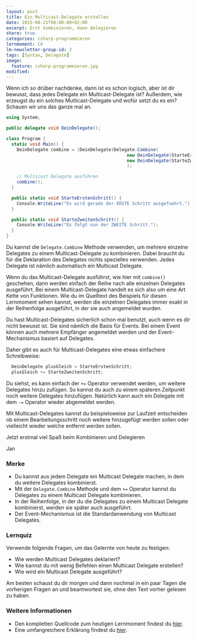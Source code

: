 ```yaml
---
layout: post
title: Ein Multicast-Delegate erstellen
date: 2015-08-21T06:00:00+02:00
excerpt: Erst kombinieren, dann delegieren
share: true
categories: csharp-programmieren
lernmoment: C#
lm-newsletter-group-id: 2
tags: [Syntax, Delegate]
image:
  feature: csharp-programmieren.jpg
modified:
---
```


Wenn ich so drüber nachdenke, dann ist es schon logisch, aber ist dir bewusst, dass jedes Delegate ein Multicast-Delegate ist? Außerdem, wie erzeugst du ein solches Multicast-Delegate und wofür setzt du es ein? Schauen wir uns das ganze mal an.

```cs
using System;

public delegate void DeinDelegate();

class Program {
  static void Main() {
    DeinDelegate combine = (DeinDelegate)Delegate.Combine(
                                              new DeinDelegate(StarteErstenSchritt), 
                                              new DeinDelegate(StarteZweitenSchritt)
                                              );

    // Multicast Delegate ausführen
    combine();
  }

  public static void StarteErstenSchritt() {
    Console.WriteLine("Es wird gerade der ERSTE Schritt ausgefuehrt.");
  }

  public static void StarteZweitenSchritt() {
    Console.WriteLine("Es folgt nun der ZWEITE Schritt.");
  }
}
```

Du kannst die `Delegate.Combine` Methode verwenden, um mehrere einzelne Delegates zu einem Multicast-Delegate zu kombinieren. Dabei braucht du für die Deklaration des Delegates nichts spezielles verwenden. Jedes Delegate ist nämlich automatisch ein Multicast Delegate.

Wenn du das Multicast-Delegate ausführst, wie hier mit `combine()` geschehen, dann werden einfach der Reihe nach alle einzelnen Delegates ausgeführt. Bei einem Multicast-Delegate handelt es sich also um eine Art Kette von Funktionen. Wie du im Quelltext des Beispiels für diesen Lernmoment sehen kannst, werden die einzelnen Delegates immer exakt in der Reihenfolge ausgeführt, in der sie auch angemeldet wurden.

Du hast Multicast-Delegates sicherlich schon mal benutzt, auch wenn es dir nicht bewusst ist. Sie sind nämlich die Basis für Events. Bei einem Event können auch mehrere Empfänger angemeldet werden und der Event-Mechanismus basiert auf Delegates.

Daher gibt es auch für Multicast-Delegates eine etwas einfachere Schreibweise:

```cs
  DeinDelegate plusGleich = StarteErstenSchritt;
  plusGleich += StarteZweitenSchritt;
```

Du siehst, es kann einfach der `+=` Operator verwendet werden, um weitere Delegates hinzu zufügen. So kannst du auch zu einem späteren Zeitpunkt noch weitere Delegates hinzufügen. Natürlich kann auch ein Delegate mit dem `-=` Operator wieder abgemeldet werden.

Mit Multicast-Delegates kannst du beispielsweise zur Laufzeit entscheiden ob einem Bearbeitungsschritt noch weitere hinzugefügt werden sollen oder vielleicht wieder welche entfernt werden sollen.

Jetzt erstmal viel Spaß beim Kombinieren und Delegieren

Jan


### Merke

-	Du kannst aus jedem Delegate ein Multicast Delegate machen, in dem du weitere Delegates kombinierst.
-	Mit der `Delegate.Combine` Methode und dem `+=` Operator kannst du Delegates zu einem Multicast Delegate kombinieren.
-	In der Reihenfolge, in der du die Delegates zu einem Multicast Delegate kombinierst, werden sie später auch ausgeführt.
-	Der Event-Mechanismus ist die Standardanwendung von Multicast Delegates.

### Lernquiz 

Verwende folgende Fragen, um das Gelernte von heute zu festigen:

-	Wie werden Multicast Delegates deklariert?
-	Wie kannst du mit wenig Befehlen einen Multicast Delegate erstellen?
-	Wie wird ein Multicast Delegate ausgeführt?

Am besten schaust du dir morgen und dann nochmal in ein paar Tagen die vorherigen Fragen an und beantwortest sie, ohne den Text vorher gelesen zu haben.

### Weitere Informationen

-	Den kompletten Quellcode zum heutigen Lernmoment findest du [hier](https://github.com/LernMoment/csharp/tree/master/MulticastDelegateErstellen).
-	Eine umfangreichere Erklärung findest du [hier](http://openbook.rheinwerk-verlag.de/visual_csharp_2012/1997_05_001.html#dodtpc31b034c-07a3-4c58-8260-f33ec088cf36).